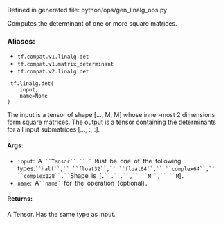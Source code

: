 
Defined in generated file: python/ops/gen_linalg_ops.py

Computes the determinant of one or more square matrices.
### Aliases:
- `tf.compat.v1.linalg.det`
- `tf.compat.v1.matrix_determinant`
- `tf.compat.v2.linalg.det`

```
 tf.linalg.det(
    input,
    name=None
)
```

The input is a tensor of shape [..., M, M] whose inner-most 2 dimensions form square matrices. The output is a tensor containing the determinants for all input submatrices [..., :, :].
#### Args:
- `input`:` `A` ``Tensor``.`` ``M`ust` `be` `one` `of` `the` `following` `types:` ``half``,`` ``float32``,`` ``float64``,`` ``complex64``,`` ``complex128``.`` `Shape` `is` `[`.``.``.``,`` ``M``,`` ``M`]`.`
- `name`:` `A` ``name`` `for` `the` `operation` `(optional)`.`
#### Returns:

A Tensor. Has the same type as input.
